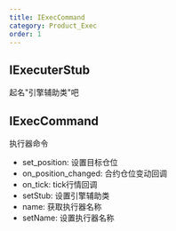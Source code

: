 ```yaml
---
title: IExecCommand
category: Product_Exec
order: 1
---
```


## IExecuterStub
起名"引擎辅助类"吧

## IExecCommand
执行器命令

- set_position: 设置目标仓位
- on_position_changed: 合约仓位变动回调
- on_tick: tick行情回调
- setStub: 设置引擎辅助类
- name: 获取执行器名称
- setName: 设置执行器名称
